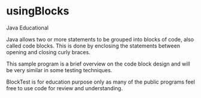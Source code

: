 # usingBlocks
Java Educational

Java allows two or more statements to be grouped into blocks of code, also called code blocks. 
This is done by enclosing the statements between opening and closing curly braces.

This sample program is a brief overview on the code block design and will be very similar in some testing techniques.

BlockTest is for education purpose only as many of the public programs feel free to use code for review and understanding.
